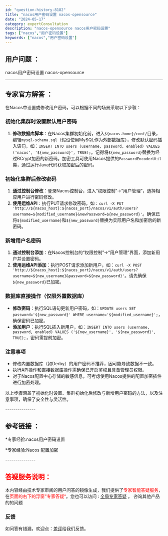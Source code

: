 ```yaml
---
id: "question-history-8182"
title: "nacos用户密码设置 nacos-opensource"
date: "2024-05-17"
category: expertConsultation
description: "nacos-opensource nacos用户密码设置"
tags: ["nacos","用户密码设置"]
keywords: ["nacos","用户密码设置"]
---
```


## 用户问题 ： 
 nacos用户密码设置 nacos-opensource 

---------------
## 专家官方解答 ：

在Nacos中设置或修改用户密码，可以根据不同的场景采取以下步骤：

### 初始化集群时设置默认用户密码
1. **修改数据库脚本**：在Nacos集群初始化前，进入`${nacos.home}/conf/`目录，编辑`mysql-schema.sql`（假设使用MySQL作为外部数据库），修改默认密码插入语句，如：`INSERT INTO users (username, password, enabled) VALUES ('nacos', '${new_password}', TRUE);`。记得将`${new_password}`替换为经过BCrypt加密的新密码。加密工具可使用Nacos提供的`PasswordEncoderUtil`类，通过运行Java代码获取加密后的密码。

### 初始化集群后修改密码
1. **通过控制台修改**：登录Nacos控制台，进入“权限控制”->“用户管理”，选择相应用户进行密码修改。
2. **使用运维API**：执行PUT请求修改密码，如：`curl -X PUT 'http://${nacos_host}:${nacos_port}/nacos/v1/auth/users?username=${modified_username}&newPassword=${new_password}'`。确保已将`${modified_username}`和`${new_password}`替换为实际用户名和加密后的新密码。

### 新增用户名密码
1. **通过控制台添加**：在Nacos控制台的“权限控制”->“用户管理”界面，添加新用户并设置密码。
2. **使用运维API添加**：执行POST请求添加新用户，如：`curl -X POST 'http://${nacos_host}:${nacos_port}/nacos/v1/auth/users?username=${new_username}&password=${new_password}'`。请先确保`${new_password}`已加密。

### 数据库直接操作（仅限外置数据库）
- **修改密码**：执行SQL语句更新用户密码，如：`UPDATE users SET password='${new_password}' WHERE username='${modified_username}';`，确保密码已加密。
- **添加用户**：执行SQL插入新用户，如：`INSERT INTO users (username, password, enabled) VALUES ('${new_username}', '${new_password}', TRUE);`，密码需提前加密。

### 注意事项
- 修改内置数据库（如Derby）的用户密码不推荐，因可能导致数据不一致。
- 执行API操作和直接数据库操作需确保已开启鉴权且具备管理员权限。
- 对于Nacos配置中心存储的敏感信息，可考虑使用Nacos提供的配置加密插件进行加密处理。

以上步骤涵盖了初始化时设置、集群初始化后修改与新增用户密码的方法，以及注意事项，确保了安全性与灵活性。


<font color="#949494">---------------</font> 


## 参考链接 ：

*专家经验:nacos用户密码设置 
 
 *专家经验:Nacos 配置加密 


 <font color="#949494">---------------</font> 
 


## <font color="#FF0000">答疑服务说明：</font> 

本内容经由技术专家审阅的用户问答的镜像生成，我们提供了<font color="#FF0000">专家智能答疑服务</font>，在<font color="#FF0000">页面的右下的浮窗”专家答疑“</font>。您也可以访问 : [全局专家答疑](https://opensource.alibaba.com/chatBot) 。 咨询其他产品的的问题

### 反馈
如问答有错漏，欢迎点：[差评](https://ai.nacos.io/user/feedbackByEnhancerGradePOJOID?enhancerGradePOJOId=13542)给我们反馈。
